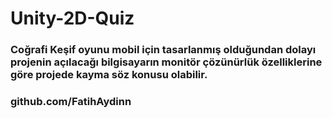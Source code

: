 # Unity-2D-Quiz

### Coğrafi Keşif oyunu mobil için tasarlanmış olduğundan dolayı projenin açılacağı bilgisayarın monitör çözünürlük özelliklerine göre projede kayma söz konusu olabilir.

### github.com/FatihAydinn


